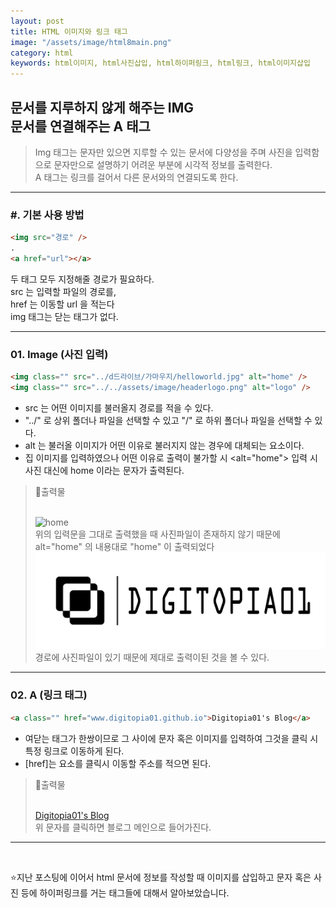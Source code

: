 ```yaml
---
layout: post
title: HTML 이미지와 링크 태그
image: "/assets/image/html8main.png"
category: html
keywords: html이미지, html사진삽입, html하이퍼링크, html링크, html이미지삽입
---
```


<h2 class="posth2"> 문서를 지루하지 않게 해주는 IMG<br>문서를 연결해주는 A 태그 </h2>

> Img 태그는 문자만 있으면 지루할 수 있는 문서에 다양성을 주며 사진을 입력함으로 문자만으로 설명하기 어려운 부분에 시각적 정보를 출력한다.
> <br>A 태그는 링크를 걸어서 다른 문서와의 연결되도록 한다.

<hr>

<h3 class="post__h3__style">
<span class="post__htag__numbering">#.</span> 기본 사용 방법
</h3>

```html
<img src="경로" />
.
<a href="url"></a>
```

두 태그 모두 지정해줄 경로가 필요하다.<br>
src 는 입력할 파일의 경로를,<br>
href 는 이동할 url 을 적는다<br>
img 태그는 닫는 태그가 없다.

<hr>

<h3 class="post__h3__style">
<span class="post__htag__numbering">01.</span> Image (사진 입력)
</h3>

```html
<img class="" src="../d드라이브/가마우지/helloworld.jpg" alt="home" />
<img class="" src="../../assets/image/headerlogo.png" alt="logo" />
```

- src 는 어떤 이미지를 불러올지 경로를 적을 수 있다.
- "../" 로 상위 폴더나 파일을 선택할 수 있고 "/" 로 하위 폴더나 파일을 선택할 수 있다.
- alt 는 불러올 이미지가 어떤 이유로 불러지지 않는 경우에 대체되는 요소이다.
- 집 이미지를 입력하였으나 어떤 이유로 출력이 불가할 시 <alt="home"> 입력 시 사진 대신에 home 이라는 문자가 출력된다.

> &#128205;출력물
> <br><br>
>
> <img class="" src="../d드라이브/가마우지/helloworld.jpg" alt="home" /><br>
> 위의 입력문을 그대로 출력했을 때 사진파일이 존재하지 않기 때문에 alt="home" 의 내용대로 "home" 이 출력되었다
> <img class="" src="../../assets/image/headerlogo.png" alt="logo" />
> 경로에 사진파일이 있기 때문에 제대로 출력이된 것을 볼 수 있다.

<hr>

<h3 class="post__h3__style">
<span class="post__htag__numbering">02.</span> A (링크 태그)
</h3>

```html
<a class="" href="www.digitopia01.github.io">Digitopia01's Blog</a>
```

- 여닫는 태그가 한쌍이므로 그 사이에 문자 혹은 이미지를 입력하여 그것을 클릭 시 특정 링크로 이동하게 된다.
- [href]는 요소를 클릭시 이동할 주소를 적으면 된다.

> &#128205;출력물
> <br><br>
>
> <a class="" href="www.digitopia01.github.io">Digitopia01's Blog</a><br>
> 위 문자를 클릭하면 블로그 메인으로 들어가진다.

<hr>

<!-- <h3 class="post__h3__style">
<span class="post__htag__numbering">Tips.</span>
</h3>
위에 기재된 속성들은 5가지 이지만 사실상 CSS 의 속성들을 알고 있다면 스타일과 관련된 모든 속성들을 사용할 수 있다.
우리는 이와같이 html 문서의 태그안에 기재하는 '스타일'속성을 내부 스타일이라고 부른다.

<hr> -->

<br>

⭐️지난 포스팅에 이어서 html 문서에 정보를 작성할 때 이미지를 삽입하고 문자 혹은 사진 등에 하이퍼링크를 거는 태그들에 대해서 알아보았습니다.

<!-- <h3 class="post__h3__style">
<span class="post__htag__numbering">Tip.</span> 몇가지 정리 사항.
</h3>

- 항상 소문자를 사용하는 것이 좋다.
- 속성값 따옴표가 필수는 아니지만 인용하는 것이 좋다.
- 큰따옴표와 작은따옴표 둘 다 사용가능하나 둘 다 사용해야하는경우 교차 사용한다. -->

<!-- <p class="pafterhr">
</p> -->
